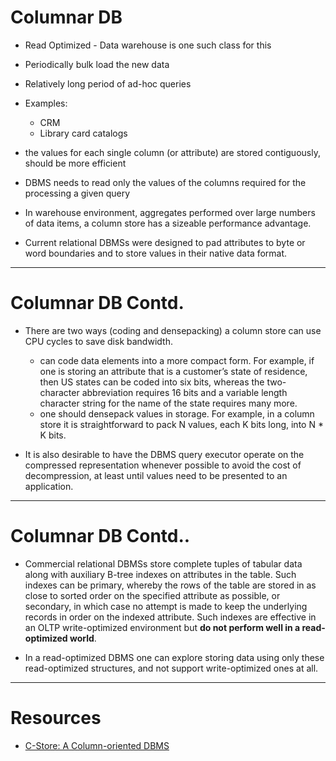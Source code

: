 
# Columnar DB

- Read Optimized - Data warehouse is one such class for this
- Periodically bulk load the new data 
- Relatively long period of ad-hoc queries
- Examples:
    - CRM
    - Library card catalogs
        
 - the values for each single column (or attribute) are stored contiguously, should be more efficient

 - DBMS needs to read only the values of the columns required for the processing a given query

 - In warehouse environment, aggregates performed over large numbers of data items, a column store has a sizeable performance advantage. 

- Current relational DBMSs were designed to pad attributes to byte or word boundaries and to store values in their native data format. 

---

# Columnar DB Contd.

- There are two ways (coding and densepacking) a column store can use CPU cycles to save disk bandwidth. 
    - can code data elements into a more compact form. For example, if one is storing an attribute that is a customer’s state of residence, then US states can be coded into six bits, whereas the two-character abbreviation requires 16 bits and a variable length character string for the name of the state requires many more.
    - one should densepack values in storage. For example, in a column store it is straightforward to pack N values, each K bits long, into N * K bits.

 - It is also desirable to have the DBMS query executor operate on the compressed representation whenever possible to avoid the cost of decompression, at least until values need to be presented to an application. 
---

# Columnar DB Contd..

- Commercial relational DBMSs store complete tuples of tabular data along with auxiliary B-tree indexes on attributes in the table.
Such indexes can be primary, whereby the rows of the table are stored in as close to sorted order on the specified attribute as possible, or secondary, in which case no attempt is made to keep the underlying records in order on the indexed attribute.
Such indexes are effective in an OLTP write-optimized environment but **do not perform well in a read-optimized world**.

-  In a read-optimized DBMS one can explore storing data using only these read-optimized structures, and not support write-optimized ones at all.

---
# Resources

- [C-Store: A Column-oriented DBMS](http://db.csail.mit.edu/projects/cstore/vldb.pdf)
